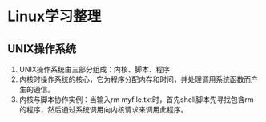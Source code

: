 # Linux学习整理

## UNIX操作系统
1. UNIX操作系统由三部分组成：内核、脚本、程序
2. 内核时操作系统的核心，它为程序分配内存和时间，并处理调用系统函数而产生的通信。
3. 内核与脚本协作实例：当输入rm myfile.txt时，首先shell脚本先寻找包含rm的程序，然后通过系统调用向内核请求来调用此程序。